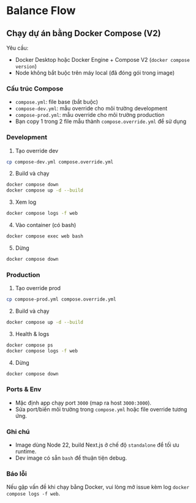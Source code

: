 # Balance Flow

## Chạy dự án bằng Docker Compose (V2)

Yêu cầu:

- Docker Desktop hoặc Docker Engine + Compose V2 (`docker compose version`)
- Node không bắt buộc trên máy local (đã đóng gói trong image)

### Cấu trúc Compose

- `compose.yml`: file base (bắt buộc)
- `compose-dev.yml`: mẫu override cho môi trường development
- `compose-prod.yml`: mẫu override cho môi trường production
- Bạn copy 1 trong 2 file mẫu thành `compose.override.yml` để sử dụng

### Development

1. Tạo override dev

```bash
cp compose-dev.yml compose.override.yml
```

2. Build và chạy

```bash
docker compose down
docker compose up -d --build
```

3. Xem log

```bash
docker compose logs -f web
```

4. Vào container (có bash)

```bash
docker compose exec web bash
```

5. Dừng

```bash
docker compose down
```

### Production

1. Tạo override prod

```bash
cp compose-prod.yml compose.override.yml
```

2. Build và chạy

```bash
docker compose up -d --build
```

3. Health & logs

```bash
docker compose ps
docker compose logs -f web
```

4. Dừng

```bash
docker compose down
```

### Ports & Env

- Mặc định app chạy port `3000` (map ra host `3000:3000`).
- Sửa port/biến môi trường trong `compose.yml` hoặc file override tương ứng.

### Ghi chú

- Image dùng Node 22, build Next.js ở chế độ `standalone` để tối ưu runtime.
- Dev image có sẵn `bash` để thuận tiện debug.

### Báo lỗi

Nếu gặp vấn đề khi chạy bằng Docker, vui lòng mở issue kèm log `docker compose logs -f web`.
